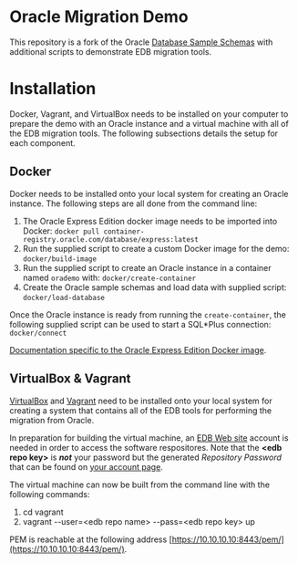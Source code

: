 # Oracle Migration Demo

This repository is a fork of the Oracle [Database Sample
Schemas](https://github.com/oracle/db-sample-schemas) with additional scripts
to demonstrate EDB migration tools.

# Installation

Docker, Vagrant, and VirtualBox needs to be installed on your computer to
prepare the demo with an Oracle instance and a virtual machine with all of the
EDB migration tools.  The following subsections details the setup for each
component.

## Docker

Docker needs to be installed onto your local system for creating an Oracle
instance.  The following steps are all done from the command line:

1. The Oracle Express Edition docker image needs to be imported into Docker:
   `docker pull container-registry.oracle.com/database/express:latest`
2. Run the supplied script to create a custom Docker image for the demo:
   `docker/build-image`
3. Run the supplied script to create an Oracle instance in a container named
   `orademo` with: `docker/create-container`
4. Create the Oracle sample schemas and load data with supplied script:
   `docker/load-database`

Once the Oracle instance is ready from running the `create-container`, the
following supplied script can be used to start a SQL\*Plus connection:
`docker/connect`

[Documentation specific to the Oracle Express Edition Docker
image](https://container-registry.oracle.com/ords/f?p=113:4:132631864087453:::4:P4_REPOSITORY,AI_REPOSITORY,AI_REPOSITORY_NAME,P4_REPOSITORY_NAME,P4_EULA_ID,P4_BUSINESS_AREA_ID:803,803,Oracle%20Database%20Express%20Edition,Oracle%20Database%20Express%20Edition,1,0&cs=3iKyi01vsM8dsWJWh9OTtPTryjUwRLNVIeihbeRvjRUPREsVO7EvBByNVjAnaY4bHb1MuuRmUCzojRxXq2b8QTQ).

## VirtualBox & Vagrant

[VirtualBox](https://www.virtualbox.org/wiki/Downloads) and
[Vagrant](https://www.vagrantup.com/downloads) need to be installed onto your
local system for creating a system that contains all of the EDB tools for
performing the migration from Oracle.

In preparation for building the virtual machine, an [EDB Web
site](https://www.enterprisedb.com/user/register?destination=/repository-access-request%3Fdestination%3Dnode/1255704%26resource%3D1255704%26ma_formid%3D2098)
account is needed in order to access the software respositores.  Note that the
**\<edb repo key\>** is ***not*** your password but the generated *Repository
Password* that can be found on [your account
page](https://www.enterprisedb.com/user/).

The virtual machine can now be built from the command line with the following
commands:

1. cd vagrant
2. vagrant --user=\<edb repo name\> --pass=\<edb repo key\> up

PEM is reachable at the following address
[https://10.10.10.10:8443/pem/](https://10.10.10.10:8443/pem/).
